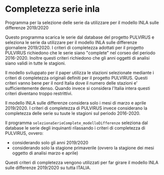 # Completezza serie inla

Programma per la selezione delle serie da utilizzare per il modello INLA sulle differenze 2019/2020

Questo programma scarica le serie dal database del progetto PULVIRUS e seleziona le serie da utilizzare per il modello INLA sulle differenze giornaliere 2019/2020. I criteri di completezza adottati per il progetto PULVIRUS richiedono che le serie siano "complete" nel corseo del periodo 2016-2020. Inoltre questi criteri richiedono che gli anni oggetti di analisi siano validi in tutte le stagioni.

Il modello sviluppato per il paper utilizza le stazioni selezionate mediante i criteri di completezza originali definiti per il progetto PULVIRUS. Questi criteri vanno bene per il nord Italia dove il numero delle stazioni e' sufficientemente denso. Quando invece si considera l'Italia intera questi criteri diventano troppo restrittivi.

Il modello INLA sulle differenze considera solo i mesi di marzo e aprile 2019/2020. I criteri di completezza di PULVIRUS invece considerano la completezza delle serie su tuute le stagioni sul periodo 2016-2020.

Il programma `selezionaSerieComplete_modelloDifferenze` seleziona dal database le serie degli inquinanti rilassando i criteri di completezza di PULVIRUS, ovvero:

- considerando solo gli anni 2019/2020
- considerando solo la stagione primaverile (ovvero la stagione dei mesi oggetto di analisi marzo e aprile)

Questi criteri di completezza vengono utilizzati per far girare il modello INLA sulle differenze 2019/2020 su tutta ITALIA.
